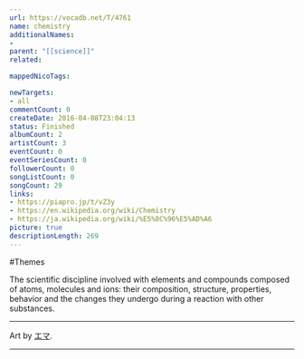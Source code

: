 ```yaml
---
url: https://vocadb.net/T/4761
name: chemistry
additionalNames: 
- 
parent: "[[science]]"
related:

mappedNicoTags:

newTargets:
- all
commentCount: 0
createDate: 2016-04-08T23:04:13
status: Finished
albumCount: 2
artistCount: 3
eventCount: 0
eventSeriesCount: 0
followerCount: 0
songListCount: 0
songCount: 29
links: 
- https://piapro.jp/t/vZ3y
- https://en.wikipedia.org/wiki/Chemistry
- https://ja.wikipedia.org/wiki/%E5%8C%96%E5%AD%A6
picture: true
descriptionLength: 269
---
```


#Themes

The scientific discipline involved with elements and compounds composed of atoms, molecules and ions: their composition, structure, properties, behavior and the changes they undergo during a reaction with other substances.

---
Art by [エマ](https://vocadb.net/Ar/67829).

---


